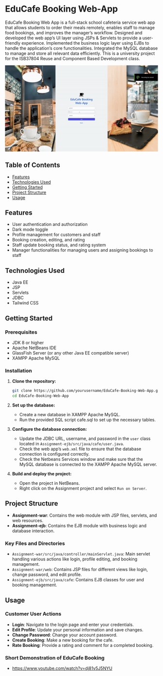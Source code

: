 # EduCafe Booking Web-App

EduCafe Booking Web App is a full-stack school cafeteria service web app that allows students to order their meals remotely, enables staff to manage food bookings, and improves the manager’s workflow. Designed and developed the web app’s UI layer using JSPs & Servlets to provide a user-friendly experience. Implemented the business logic layer using EJBs to handle the application’s core functionalities. Integrated the MySQL database to manage and store all relevant data efficiently. This is a university project for the ISB37804 Reuse and Component Based Development class.

![Demo](https://raw.githubusercontent.com/shadeiskndr/shadeiskndr.github.io/main/uploads/EduCafe%20Demo.gif)

## Table of Contents

- [Features](#features)
- [Technologies Used](#technologies-used)
- [Getting Started](#getting-started)
- [Project Structure](#project-structure)
- [Usage](#usage)

## Features

- User authentication and authorization
- Dark mode toggle
- Profile management for customers and staff
- Booking creation, editing, and rating
- Staff update booking status, and rating system
- Manager functionalities for managing users and assigning bookings to staff

## Technologies Used

- Java EE
- JSP
- Servlets
- JDBC
- Tailwind CSS

## Getting Started

### Prerequisites

- JDK 8 or higher
- Apache NetBeans IDE
- GlassFish Server (or any other Java EE compatible server)
- XAMPP Apache MySQL

### Installation

1. **Clone the repository:**

   ```sh
   git clone https://github.com/yourusername/EduCafe-Booking-Web-App.git
   cd EduCafe-Booking-Web-App
   ```

2. **Set up the database:**

   - Create a new database in XAMPP Apache MySQL.
   - Run the provided SQL script cafe.sql to set up the necessary tables.

3. **Configure the database connection:**

   - Update the JDBC URL, username, and password in the `user` class located in `Assignment-ejb/src/java/cafe/user.java`.
   - Check the web app’s `web.xml` file to ensure that the database connection is configured correctly.
   - Check the Netbeans Services window and make sure that the MySQL database is connected to the XAMPP Apache MySQL server.

4. **Build and deploy the project:**

   - Open the project in NetBeans.
   - Right click on the Assignment project and select `Run on Server`.

## Project Structure

- **Assignment-war**: Contains the web module with JSP files, servlets, and web resources.
- **Assignment-ejb**: Contains the EJB module with business logic and database interaction.

### Key Files and Directories

- `Assignment-war/src/java/controller/mainServlet.java`: Main servlet handling various actions like login, profile editing, and booking management.
- `Assignment-war/web`: Contains JSP files for different views like login, change password, and edit profile.
- `Assignment-ejb/src/java/cafe`: Contains EJB classes for user and booking management.

## Usage

### Customer User Actions

- **Login**: Navigate to the login page and enter your credentials.
- **Edit Profile**: Update your personal information and save changes.
- **Change Password**: Change your account password.
- **Create Booking**: Make a new booking for the cafe.
- **Rate Booking**: Provide a rating and comment for a completed booking.

### Short Demonstration of EduCafe Booking

- https://www.youtube.com/watch?v=dj81v5J5NYU
